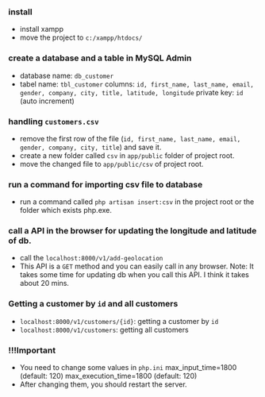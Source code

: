 ### install
- install xampp 
- move the project to `c:/xampp/htdocs/`

### create a database and a table in MySQL Admin
- database name: `db_customer`
- tabel name: `tbl_customer`
    columns: `id, first_name, last_name, email, gender, company, city, title, latitude, longitude`
    private key: `id` (auto increment)

### handling `customers.csv`
- remove the first row of the file (`id, first_name, last_name, email, gender, company, city, title`) and save it.
- create a new folder called `csv` in `app/public` folder of project root.
- move the changed file to `app/public/csv` of project root.

### run a command for importing csv file to database
- run a command called `php artisan insert:csv` in the project root or the folder which exists php.exe.

### call a API in the browser for updating the longitude and latitude of db.
- call the `localhost:8000/v1/add-geolocation`
- This API is a `GET` method and you can easily call in any browser.
   Note: It takes some time for updating db when you call this API. I think it takes about 20 mins.

### Getting a customer by `id` and all customers

- `localhost:8000/v1/customers/{id}`: getting a customer by `id`
- `localhost:8000/v1/customers`:  getting all customers

### !!!Important
- You need to change some values in `php.ini`
    max_input_time=1800         (default: 120)
    max_execution_time=1800     (default: 120)
- After changing them, you should restart the server.

